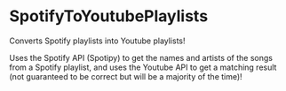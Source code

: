 # SpotifyToYoutubePlaylists
Converts Spotify playlists into Youtube playlists!


Uses the Spotify API (Spotipy) to get the names and artists of the songs from a Spotify playlist, and uses the Youtube API to get a matching result (not guaranteed to be correct but will be a majority of the time)!